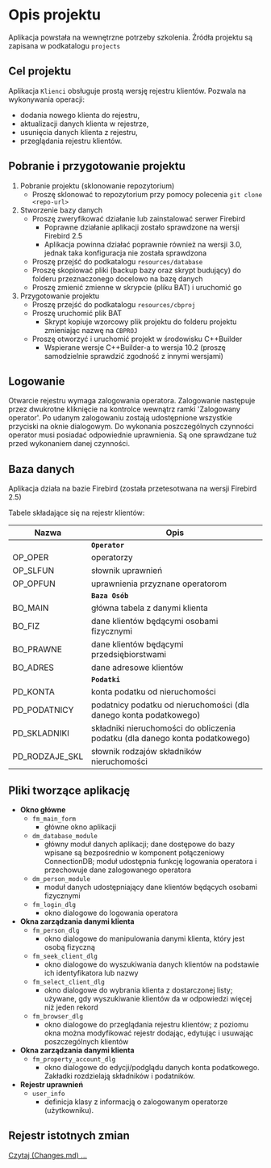 # Opis projektu

Aplikacja powstała na wewnętrzne potrzeby szkolenia. Źródła projektu są zapisana w podkatalogu `projects`

## Cel projektu

Aplikacja ```Klienci``` obsługuje prostą wersję rejestru klientów. Pozwala na wykonywania operacji:
- dodania nowego klienta do rejestru,
- aktualizacji danych klienta w rejestrze,
- usunięcia danych klienta z rejestru,
- przeglądania rejestru klientów.

## Pobranie i przygotowanie projektu

1) Pobranie projektu (sklonowanie repozytorium)
	* Proszę sklonować to repozytorium przy pomocy polecenia ```git clone <repo-url>```
2) Stworzenie bazy danych
	* Proszę zweryfikować działanie lub zainstalować serwer Firebird
		* Poprawne działanie aplikacji zostało sprawdzone na wersji Firebird 2.5
		* Aplikacja powinna działać poprawnie również na wersji 3.0, jednak taka konfiguracja nie została sprawdzona
	* Proszę przejść do podkatalogu `resources/database` 
	* Proszę skopiować pliki (backup bazy oraz skrypt budujący) do folderu przeznaczonego docelowo na bazę danych
	* Proszę zmienić zmienne w skrypcie (pliku BAT) i uruchomić go
3) Przygotowanie projektu
	* Proszę przejść do podkatalogu `resources/cbproj`
	* Proszę uruchomić plik BAT
		* Skrypt kopiuje wzorcowy plik projektu do folderu projektu zmieniając nazwę na ```CBPROJ```
	* Proszę otworzyć i uruchomić projekt w środowisku C++Builder
		* Wspierane wersje C++Builder-a to wersja 10.2 (proszę samodzielnie sprawdzić zgodność z innymi wersjami)

	
## Logowanie

Otwarcie rejestru wymaga zalogowania operatora. Zalogowanie następuje przez dwukrotne kliknięcie na kontrolce wewnątrz ramki 'Zalogowany operator'. Po udanym zalogowaniu zostają udostępnione wszystkie przyciski na oknie dialogowym. Do wykonania poszczególnych czynności operator musi posiadać odpowiednie uprawnienia. Są one sprawdzane tuż przed wykonaniem danej czynności.

## Baza danych

Aplikacja działa na bazie Firebird (została przetesotwana na wersji Firebird 2.5)

Tabele składające się na rejestr klientów:

| Nazwa | Opis |
| --- | --- |
| | **`Operator`** |
| OP_OPER | operatorzy |
| OP_SLFUN | słownik uprawnień |
| OP_OPFUN | uprawnienia przyznane operatorom |
| | **`Baza Osób`** |
| BO_MAIN | główna tabela z danymi klienta |
| BO_FIZ | dane klientów będącymi osobami fizycznymi |
| BO_PRAWNE | dane klientów będącymi przedsiębiorstwami |
| BO_ADRES | dane adresowe klientów |
| | **`Podatki`** |
| PD_KONTA | konta podatku od nieruchomości |
| PD_PODATNICY | podatnicy podatku od nieruchomości (dla danego konta podatkowego)|
| PD_SKLADNIKI | składniki nieruchomości do obliczenia podatku (dla danego konta podatkowego) |
| PD_RODZAJE_SKL | słownik rodzajów składników nieruchomości |

## Pliki tworzące aplikację

* **Okno główne**
	* `fm_main_form` 
		- główne okno aplikacji
	* `dm_database_module` 
		- główny moduł danych aplikacji; dane dostępowe do bazy wpisane są bezpośrednio w komponent połączeniowy ConnectionDB; moduł udostępnia funkcję logowania operatora i przechowuje dane zalogowanego operatora
	* `dm_person_module`
		- moduł danych udostępniający dane klientów będących osobami fizycznymi
	* `fm_login_dlg`
		- okno dialogowe do logowania operatora
* **Okna zarządzania danymi klienta**
	* `fm_person_dlg`
		- okno dialogowe do manipulowania danymi klienta, który jest osobą fizyczną
	* `fm_seek_client_dlg`
		- okno dialogowe do wyszukiwania danych klientów na podstawie ich identyfikatora lub nazwy
	* `fm_select_client_dlg`
		- okno dialogowe do wybrania klienta z dostarczonej listy; używane, gdy wyszukiwanie klientów da w odpowiedzi więcej niż jeden rekord
	* `fm_browser_dlg`
		- okno dialogowe do przeglądania rejestru klientów; z poziomu okna można modyfikować rejestr dodając, edytując i usuwając poszczególnych klientów
* **Okna zarządzania danymi klienta**
	* `fm_property_account_dlg`
		- okno dialogowe do edycji/podglądu danych konta podatkowego. Zakładki rozdzielają składników i podatników.
* **Rejestr uprawnień**
	* `user_info`
		- definicja klasy z informacją o zalogowanym operatorze (użytkowniku).

## Rejestr istotnych zmian

[Czytaj (Changes.md) ...](./Changes.md)